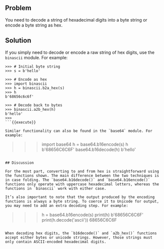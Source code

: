## Problem

You need to decode a string of hexadecimal digits into a byte string or encode a byte string as hex.

## Solution

If you simply need to decode or encode a raw string of hex digits, use the `binascii` module. For example:

```
>>> # Initial byte string
>>> s = b'hello'

>>> # Encode as hex
>>> import binascii
>>> h = binascii.b2a_hex(s)
>>> h
b'68656c6c6f'

>>> # Decode back to bytes
>>> binascii.a2b_hex(h)
b'hello'
>>>
```{{execute}}

Similar functionality can also be found in the `base64` module. For example:

```
>>> import base64
>>> h = base64.b16encode(s)
>>> h
b'68656C6C6F'
>>> base64.b16decode(h)
b'hello'
>>>
```{{execute}}

## Discussion

For the most part, converting to and from hex is straightforward using the functions shown. The main difference between the two techniques is in case folding. The `base64.b16decode()` and `base64.b16encode()` functions only operate with uppercase hexadecimal letters, whereas the functions in `binascii` work with either case.

It’s also important to note that the output produced by the encoding functions is always a byte string. To coerce it to Unicode for output, you may need to add an extra decoding step. For example:

```
>>> h = base64.b16encode(s)
>>> print(h)
b'68656C6C6F'
>>> print(h.decode('ascii'))
68656C6C6F
>>>
```{{execute}}

When decoding hex digits, the `b16decode()` and `a2b_hex()` functions accept either bytes or unicode strings. However, those strings must only contain ASCII-encoded hexadecimal digits.